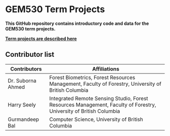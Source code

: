 # GEM530 Term Projects

**This GitHub repository contains introductory code and data for the GEM530 term projects.**

**[Term projects are described here](https://subornaa.github.io/Geospatial-data-analysis-project-started-kit/)**

## Contributor list

| Contributors        | Affiliations                                                                                                       |
|---------------------|--------------------------------------------------------------------------------------------------------------------|
| Dr. Suborna Ahmed   | Forest Biometrics, Forest Resources Management, Faculty of Forestry, University of British Columbia                |
| Harry Seely         | Integrated Remote Sensing Studio, Forest Resources Management, Faculty of Forestry, University of British Columbia |
| Gurmandeep Bal      | Computer Science, University of British Columbia                                                                   |


